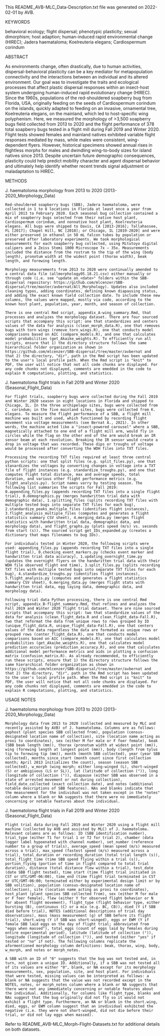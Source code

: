 This README_AVB-MLC_Data-Description.txt file was generated on 2022-02-01 by AVB.



KEYWORDS

behavioral ecology; flight dispersal; phenotypic plasticity; sexual dimorphism; host adaption; human-induced rapid environmental change (HIREC); Jadera haemataloma; Koelreuteria elegans; Cardiospermum corindum



ABSTRACT

As environments change, often drastically, due to human activities, dispersal-behavioral plasticity can be a key mediator for metapopulation connectivity and the interactions between an individual and its altered environment. Our goal was to investigate the traits and ecological processes that affect plastic dispersal responses within an insect-host system undergoing human-induced rapid evolutionary change (HIREC). Since the 1960s, populations of the red-shouldered soapberry bug from Florida, USA, originally feeding on the seeds of Cardiospermum corindum on the islands, quickly adapted to feeding on an invasive, ornamental tree, Koelreuteria elegans, on the mainland, which led to host-specific wing polyphenism. Here, we measured the morphology of >3,500 soapberry bugs field collected from 2013 to 2020 and the flight performance of 378 total soapberry bugs tested in a flight mill during Fall 2019 and Winter 2020. Flight tests showed females and mainland natives exhibited variable flight responses mediated by mass, while males were consistent, wing-dependent flyers. However, historical specimens showed annual rises in flightless morphs for males and dwindling wing-to-body sizes for island natives since 2013. Despite uncertain future demographic consequences, plasticity could help predict mobility character and agent dispersal behavior and ultimately help identify whether recent trends signal adjustment or maladaptation to HIREC.



METHODS


J. haematoloma morphology from 2013 to 2020 (2013-2020_Morphology_Data)

	Red-shouldered soapberry bugs (SBB), Jadera haematoloma, were collected in 1 to 8 locations in Florida at least once a year from April 2013 to February 2020. Each seasonal bug collection contained a mix of soapberry bugs selected from their native host plant, Cardiospermum corindum, and nonnative host plant, Koelreuteria elegans. All bugs were shipped to Davis, CA [2013-2016]; Tallahassee, FL [2017]; Chapel Hill, NC [2018]; or Chicago, IL [2019-2020] and were either preserved in ethanol in 50 mL falcon tubes by population or preserved after laboratory experiments. We took morphological measurements for each soapberry bug collected, using Mitutoyo digital calipers and a Zeiss Stemi 1000 Microscope 7x – 35x. Measurements included the distance from the rostrum to the tip of the wing (body length), pronotum width at the widest point (thorax width), beak length, and forewing length. 

	Morphology measurements from 2013 to 2020 were continually amended to a central data file (allmorphology05.18.21.csv) either manually or through code (i.e. see "update_on_<date>" folders within the SBB-dispersal repository: https://github.com/mlcenzer/SBB-dispersal/tree/master/avbernat/All_Morphology). Updates also included cleaning typos, adding coordinates, defining known diapausing status, and adding the exact known field collection date. To include these new columns, the values were mapped, mostly via code, according to the known host plant, population, year, month, and season of collection.

	There is one central Rmd script, appendix_A-wing_summary.Rmd, that processes and analyzes the morphology dataset. There are four sourced scripts that accompany this script: one that standardizes and centers values of the data for analysis (clean_morph_data.R), one that removes bugs with torn wings (remove_torn_wings.R), one that conducts model comparisons based on AIC (compare_models.R), and one that calculates model probabilities (get_Akaike_weights.R). To efficiently run all scripts, ensure that 1) the directory structure follows the same hierarchical folder organization as shown in https://github.com/mlcenzer/SBB-dispersal/tree/master/avbernat and that 2) the directory, "dir", path in the Rmd script has been updated to the user's local profile path. When the Rmd script is "knit" to PDF, the user will notice that not all code chunks are displayed. For any code chunks not displayed, comments are emedded in the code to explain R computations, plotting, and statistics. 


J. haematoloma flight trials in Fall 2019 and Winter 2020 (Seasonal_Flight_Data)

	For flight trials, soapberry bugs were collected during the Fall 2019 and Winter 2020 season in eight locations in Florida and shipped to Chicago, IL. In the three archipelago sites, bugs were collected from C. corindum; in the five mainland sites, bugs were collected from K. elegans. To measure the flight performance of a SBB, a flight mill machine was built and used, which functioned by recording flight movement via voltage measurements (see Bernat A., 2021). In other words, the machine acted like a "insect-powered carousel" where a SBB, magnetically attached to one end of a flight mill arm, would fly in circles while the flag on the other end of the arm would break an IR sensor beam at each revolution. Breaking the IR sensor would create a drop in voltage that was recorded. These dips or troughs of voltage would be processed after converting the WDH files into TXT files. 

	Processing the recording TXT files required at least three central python scripts: one that split files (e.g. split_files.py), one that stanardizes the voltages by converting changes in voltage into a TXT file of flight instances (e.g. standardize_troughs.py), and one that computes flight total distance, max and average speeds, total duration, and various other flight performance metrics (e.g. flight_analysis.py). Script names varry by testing season. The following list summaries the scripts for Fall 2019: 0.appending_files.py (appends recording TXT files into a single flight trial), 0.demographics.py (merges handwritten trial data with demographic data), 1.splitting_files (splits recording TXT files with multiple tested bugs into separate TXT files for each bug), 2.standardize_peaks_multiple_files (identifies flight instances), 3.flight_analysis_multiple_files (computes and generates a flight statistics summary CSV sheet), 4.merging_data.py (merges flight statistics with handwritten trial data, demographic data, and morphology data), and flight_graphs.py (plots speed (m/s) vs. seconds from start (s)). The sourced script get_IDs_expanded.py (creates a dictionary that maps filenames to bug IDs).

	For individuals tested in Winter 2020, the following scripts were used: appending_files.py (appends recording TXT files into a single flight trial), 0.checking_event_markers.py (checks event marker and handwritten trial data accuracy), 1.updating_overnight_time.py (updates the overnight flyers on the handwritten trial data with their WDH file observed flight end time), 3.split_files.py (splits recording TXT files with multiple tested bugs into separate TXT files for each bug), 4.standardize_troughs.py (identifies flight instances), 5.flight_analysis.py (computes and generates a flight statistics summary CSV sheet), 6.merging_data.py (merges flight stats with handwritten trial data, egg laying data, demographic data, and morphology data).

	Following trial data Python processing, there is one central Rmd script, appendix_B-flight_summary.Rmd, that refines and analyzes the Fall 2019 and Winter 2020 flight trial dataset. There are nine sourced scripts that accompany this script: two that standardize values of the data for analysis (clean_flight_data.R and clean_flight_data-Fall.R), two that reformat the data from unique rows to rows grouped by ID (unique_flight_data.R, unique_flight_data-Fall.R), one that centers values of the data regardless the data are formated as unique rows or grouped rows (center_flight_data.R), one that conducts model comparisons based on AIC (compare_models.R), one that calculates model probabilities (get_Akaike_weights.R), one that calculates model prediction accuracies (prediction_accuracy.R), and one that calculates additional model performance metrics and aids in plotting a confusion matrix (confusion_matrix.R). As already recommended, to efficiently run these scripts, ensure that 1) the directory structure follows the same hierarchical folder organization as shown in https://github.com/mlcenzer/SBB-dispersal/tree/master/avbernat and that 2) the directory, "dir", path in the Rmd script has been updated to the user's local profile path. When the Rmd script is "knit" to PDF, the user will notice that not all code chunks are displayed. For any code chunks not displayed, comments are emedded in the code to explain R computations, plotting, and statistics. 


USAGE NOTES

J. haematoloma morphology from 2013 to 2020 (2013-2020_Morphology_Data)

	Morphology data from 2013 to 2020 (collected and measured by MLC and recently assisted by AVB) of J. haematoloma. Columns are as follows: pophost (plant species SBB collected from), population (census-designated location name of collection), site (location name acting as proxi to coordinates), sex (either M for male or F foer female), beak (SBB beak length (mm)), thorax (pronotum width at widest point (mm)), wing (forewing length at longest point (mm)), body (length from tylus tip to forewing tip (mm)), month (month SBB collected), year (year SBB collected), months_since_start (month count since first collection month; April 2013 initializes the count), season (season SBB collected), w_morph (wing morph; either long-winged (L), short-winged (S) or ambigiuous (LS or SL)), lat (latitude of collection (°)), long (longitude of collection (°)), diapause (either SBB was observed in a state of arrested movement or not during collection), field_date_collected (exact collection date), and notes (additional notable descriptions of SBB features). NAs and blanks indicate that the measurement for the individual was not taken except in the "notes" column where a blank or NA suggests that there were no immediately concerning or notable features about the individual.

J. haematoloma flight trials in Fall 2019 and Winter 2020 (Seasonal_Flight_Data)

	Flight trial data during Fall 2019 and Winter 2020 using a flight mill machine (collected by AVB and assisted by MLC) of J. haematoloma. Relevant columns are as follows: ID (SBB identification number), trial_type (either T1 for trial 1 or T2 for trial 2), chamber (data logger label hypoenated with channel number), set_number (reference number to a group of trials), average_speed (mean speed (m/s) measured across a trial), max_speed (fastest speed (m/s) measured across a trial), total_duration or recording_duration (total trial length (s)), total_flight_time (time SBB spend flying within a trial (s)), portion_flying (portion of time in flight compared to total trial duration), distance (total distance flew within a trial), test_date (date SBB flight tested), time_start (time flight trial initiated in CST or UTC/GMT-06:00), time_end (time flight trial terminated in CST or UTC/GMT-06:00; terminated either by experimental design limit or by SBB volition), population (census-designated location name of collection), site (location name acting as proxi to coordinates), host_plant (plant species SBB collected from), sex (either M for male or F foer female), flew (either Y for observed flight behavior or N for absent flight movement), flight_type (flight behavior type, either bursting (B), continuous (C) or a mix (e.g. BC, CB)), died (Y if SBB died before trial), NOTES (additional descriptions of trial day observations), mass (mass measurement (g) of SBB before its flight trial), short.wing (Y if SBB was short-winged), eggs or EWM (Y if female SBB laid eggs on the day of flight trial; abbreviated from "eggs when massed"), total_eggs (count of eggs laid by females during entire experimental period), latitude (latitude of collection (°)), longitude (longitude of collection (°)), and tested (either "yes" if tested or "no" if not). The following columns replicate the aformentioned morphology column definitions: beak, thorax, wing, body, w_morph, and notes or morph_notes.

	A SBB with an ID of "0" suggests that the bug was not tested and, in turn, not given a unique ID. Additionally, if a SBB was not tested all of its values are either "0", blank, or NA except for its morphology measurements, sex, population, site, and host plant. For individuals that were tested, missing values can be interpreted as follows: a blank or NA suggests that the value was not recorded except in the NOTES, notes, or morph_notes column where a blank or NA suggests that there were not any immediately concerning or notable features about the individual. Additionally, for columns like flight_type, blanks and NAs suggest that the bug originally did not fly so it would not exhibit a flight type. Furthermore, an NA or blank in the short.wing, died, eggs, or EWM column suggest that an invdividual exhibited the negative (i.e. they were not short-winged, did not die before their trial, or did not lay eggs when massed).

Refer to README_AVB-MLC_Morph-Flight-Datasets.txt for additional details on both datasets. 




